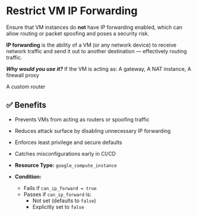 # **Restrict VM IP Forwarding**
Ensure that VM instances do **not** have IP forwarding enabled, which can allow routing or packet spoofing and poses a security risk.

**IP forwarding** is the ability of a VM (or any network device) to receive network traffic and send it out to another destination — effectively routing traffic.
 
***Why would you use it?***
   If the VM is acting as:
      A gateway,
      A NAT instance,
      A firewall proxy

A custom router
## ✅ Benefits

- Prevents VMs from acting as routers or spoofing traffic
- Reduces attack surface by disabling unnecessary IP forwarding
- Enforces least privilege and secure defaults
- Catches misconfigurations early in CI/CD

- **Resource Type:** `google_compute_instance`
- **Condition:** 
  - Fails if `can_ip_forward = true`
  - Passes if `can_ip_forward` is:
    - Not set (defaults to `false`)
    - Explicitly set to `false`


